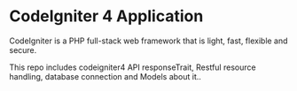 # CodeIgniter 4 Application  

CodeIgniter is a PHP full-stack web framework that is light, fast, flexible and secure.

This repo includes codeigniter4 API responseTrait, Restful resource handling, database connection and Models about it..

